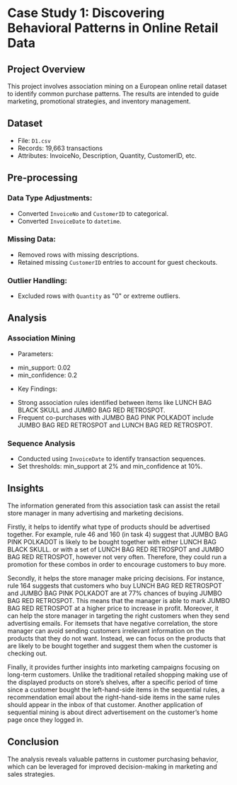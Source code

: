 # Case Study 1: Discovering Behavioral Patterns in Online Retail Data
## Project Overview
This project involves association mining on a European online retail dataset to identify common purchase patterns. The results are intended to guide marketing, promotional strategies, and inventory management.

## Dataset
- File: `D1.csv`
- Records: 19,663 transactions
- Attributes: InvoiceNo, Description, Quantity, CustomerID, etc.

## Pre-processing
### Data Type Adjustments:
- Converted `InvoiceNo` and `CustomerID` to categorical.
- Converted `InvoiceDate` to `datetime`.
### Missing Data:
- Removed rows with missing descriptions.
- Retained missing `CustomerID` entries to account for guest checkouts.
### Outlier Handling:
- Excluded rows with `Quantity` as "0" or extreme outliers.
  
## Analysis
### Association Mining
- Parameters:
+ min_support: 0.02
+ min_confidence: 0.2
- Key Findings:
+ Strong association rules identified between items like LUNCH BAG BLACK SKULL and JUMBO BAG RED RETROSPOT.
+ Frequent co-purchases with JUMBO BAG PINK POLKADOT include JUMBO BAG RED RETROSPOT and LUNCH BAG RED RETROSPOT.
### Sequence Analysis
- Conducted using `InvoiceDate` to identify transaction sequences.
- Set thresholds: min_support at 2% and min_confidence at 10%.
  
## Insights
The information generated from this association task can assist the retail store manager in many advertising and marketing decisions.

Firstly, it helps to identify what type of products should be advertised together. For example, rule 46 and 160 (in task 4) suggest that JUMBO BAG PINK POLKADOT is likely to be bought together with either LUNCH BAG BLACK SKULL. or with a set of LUNCH BAG RED RETROSPOT and JUMBO BAG RED RETROSPOT, however not very often. Therefore, they could run a promotion for these combos in order to encourage customers to buy more.

Secondly, it helps the store manager make pricing decisions. For instance, rule 164 suggests that customers who buy LUNCH BAG RED RETROSPOT and JUMBO BAG PINK POLKADOT are at 77% chances of buying JUMBO BAG RED RETROSPOT. This means that the manager is able to mark JUMBO BAG RED RETROSPOT at a higher price to increase in profit.
Moreover, it can help the store manager in targeting the right customers when they send advertising emails. For itemsets that have negative correlation, the store manager can avoid sending customers irrelevant information on the products that they do not want. Instead, we can focus on the products that are likely to be bought together and suggest them when the customer is checking out.

Finally, it provides further insights into marketing campaigns focusing on long-term customers. Unlike the traditional retailed shopping making use of the displayed products on store’s shelves, after a specific period of time since a customer bought the left-hand-side items in the sequential rules, a recommendation email about the right-hand-side items in the same rules should appear in the inbox of that customer. Another application of sequential mining is about direct advertisement on the customer’s home page once they logged in.

## Conclusion
The analysis reveals valuable patterns in customer purchasing behavior, which can be leveraged for improved decision-making in marketing and sales strategies.
